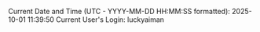 Current Date and Time (UTC - YYYY-MM-DD HH:MM:SS formatted): 2025-10-01 11:39:50
Current User's Login: luckyaiman
